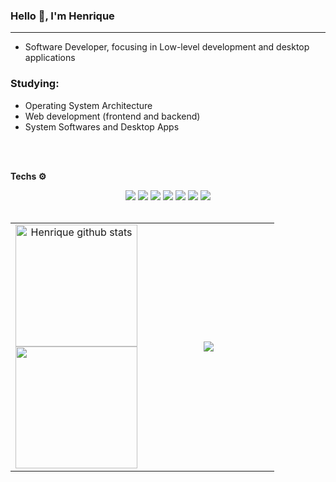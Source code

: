 ### Hello 👋, I'm Henrique

-------------------

  - Software Developer, focusing in Low-level development and desktop applications

### Studying:
  - Operating System Architecture<br>
  - Web development (frontend and backend)<br>
  - System Softwares and Desktop Apps<br>

<br>
<br>

**Techs ⚙️**
<div align="center">
  <img src="https://img.shields.io/badge/_-ASM-6E4C13.svg?style=for-the-badge">
  <img src="https://img.shields.io/badge/C-A8B9CC.svg?style=for-the-badge&logo=C&logoColor=black">
  <img src="https://img.shields.io/badge/JavaScript-F7DF1E.svg?style=for-the-badge&logo=JavaScript&logoColor=black">
  <img src="https://img.shields.io/badge/Node.js-339933.svg?style=for-the-badge&logo=nodedotjs&logoColor=white">
  <img src="https://img.shields.io/badge/Fastify-000000.svg?style=for-the-badge&logo=Fastify&logoColor=white">
  <img src="https://img.shields.io/badge/PostgreSQL-4169E1.svg?style=for-the-badge&logo=PostgreSQL&logoColor=white">
  <img src="https://img.shields.io/badge/Bootstrap-7952B3.svg?style=for-the-badge&logo=Bootstrap&logoColor=white"
</div>

<br>
<br>

<table align="center">
        <tr>
            <td width="50%" align="center">
                <img height="195px" src="https://github-readme-stats-sigma-five.vercel.app/api?username=H3nriqueL1ma&show_icons=true&count_private=true&hide_border=true&theme=tokyonight" alt="Henrique github stats" /><br> 
                <img height="195px" src="https://github-readme-streak-stats.herokuapp.com/?user=H3nriqueL1ma&theme=tokyonight&hide_border=false" />
            </td>
            <td width="50%" align="center">
                <a href="http://www.github.com/H3nriqueL1ma"><img src="https://github-readme-stats.anuraghazra1.vercel.app/api/top-langs/?username=H3nriqueL1ma&theme=tokyonight&hide_border=false&no-bg=true&no-frame=true&langs_count=10" /></a>
            </td>
        </tr>
</table>
